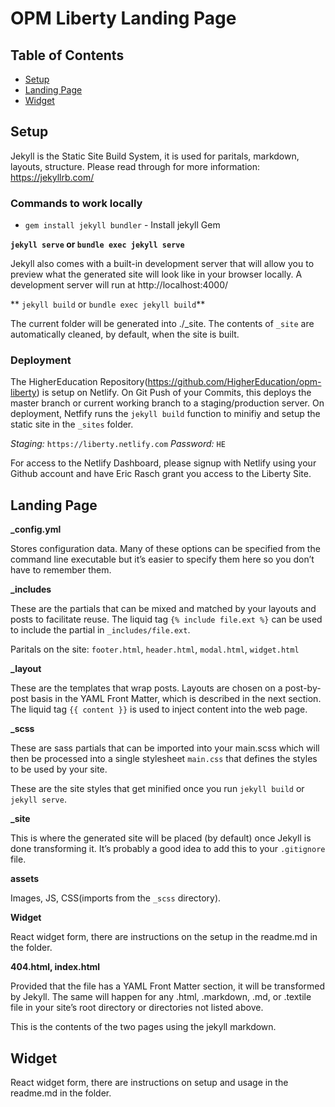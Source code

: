 # OPM Liberty Landing Page

## Table of Contents
- [Setup](#setup)
- [Landing Page](#landing-page)
- [Widget](#widget)

## Setup

Jekyll is the Static Site Build System, it is used for paritals, markdown, layouts, structure. Please read through for more information: https://jekyllrb.com/

### Commands to work locally

- `gem install jekyll bundler` - Install jekyll Gem

**`jekyll serve` or `bundle exec jekyll serve`**

Jekyll also comes with a built-in development server that will allow you to preview what the generated site will look like in your browser locally. A development server will run at http://localhost:4000/

** `jekyll build` or `bundle exec jekyll build`**

The current folder will be generated into ./_site. The contents of `_site` are automatically cleaned, by default, when the site is built. 

### Deployment

The HigherEducation Repository(https://github.com/HigherEducation/opm-liberty) is setup on Netlify. On Git Push of your Commits, this deploys the master branch or current working branch to a staging/production server. On deployment, Netfify runs the `jekyll build` function to minifiy and setup the static site in the `_sites` folder.

*Staging:* `https://liberty.netlify.com`
*Password:* `HE`

For access to the Netlify Dashboard, please signup with Netlify using your Github account and have Eric Rasch grant you access to the Liberty Site.


## Landing Page

**_config.yml**

Stores configuration data. Many of these options can be specified from the command line executable but it’s easier to specify them here so you don’t have to remember them.

**_includes**

These are the partials that can be mixed and matched by your layouts and posts to facilitate reuse. The liquid tag `{% include file.ext %}` can be used to include the partial in `_includes/file.ext`.

Paritals on the site: `footer.html`, `header.html`, `modal.html`, `widget.html`

**_layout**

These are the templates that wrap posts. Layouts are chosen on a post-by-post basis in the YAML Front Matter, which is described in the next section. The liquid tag `{{ content }}` is used to inject content into the web page.

**_scss**

These are sass partials that can be imported into your main.scss which will then be processed into a single stylesheet `main.css` that defines the styles to be used by your site.

These are the site styles that get minified once you run `jekyll build` or `jekyll serve`.

**_site**

This is where the generated site will be placed (by default) once Jekyll is done transforming it. It’s probably a good idea to add this to your `.gitignore` file.

**assets**

Images, JS, CSS(imports from the `_scss` directory).

**Widget**

React widget form, there are instructions on the setup in the readme.md in the folder.

**404.html, index.html**

Provided that the file has a YAML Front Matter section, it will be transformed by Jekyll. The same will happen for any .html, .markdown,  .md, or .textile file in your site’s root directory or directories not listed above.

This is the contents of the two pages using the jekyll markdown.

## Widget

React widget form, there are instructions on setup and usage in the readme.md in the folder.

